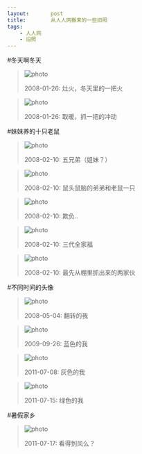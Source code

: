 ```yaml
---
layout:       post
title:        从人人网搬来的一些旧照
tags:
    - 人人网
    - 旧照
---
```


#冬天啊冬天

>![photo](/images/2013-03-28-photos-from-renren/2008-01-26-fire.jpg)
>
>2008-01-26: 灶火，冬天里的一把火

>![photo](/images/2013-03-28-photos-from-renren/2008-01-26-fire-in-hand.jpg)
>
>2008-01-26: 取暖，抓一把的冲动

#妹妹养的十只老鼠

>![photo](/images/2013-03-28-photos-from-renren/2008-02-10-five-bros.jpg)
>
>2008-02-10: 五兄弟（姐妹？）

>![photo](/images/2013-03-28-photos-from-renren/2008-02-10-mouse-and-human.jpg)
>
>2008-02-10: 鼠头鼠脑的弟弟和老鼠一只

>![photo](/images/2013-03-28-photos-from-renren/2008-02-10-one-on-one.jpg)
>
>2008-02-10: 欺负..

>![photo](/images/2013-03-28-photos-from-renren/2008-02-10-three-generations.jpg)
>
>2008-02-10: 三代全家福

>![photo](/images/2013-03-28-photos-from-renren/2008-02-10-two.jpg)
>
>2008-02-10: 最先从棚里抓出来的两家伙

#不同时间的头像

>![photo](/images/2013-03-28-photos-from-renren/2008-05-04-reverse-me.jpg)
>
>2008-05-04: 翻转的我

>![photo](/images/2013-03-28-photos-from-renren/2009-09-26-blue-me.jpg)
>
>2009-09-26: 蓝色的我

>![photo](/images/2013-03-28-photos-from-renren/2011-07-08-grey-me.jpg)
>
>2011-07-08: 灰色的我

>![photo](/images/2013-03-28-photos-from-renren/2011-07-15-green-me.jpg)
>
>2011-07-15: 绿色的我

#暑假家乡

>![photo](/images/2013-03-28-photos-from-renren/2011-07-17-Wind.jpg)
>
>2011-07-17: 看得到风么？

